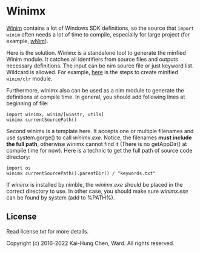 # Winimx
[Winim](https://github.com/khchen/winim) contains a lot of Windows SDK definitions, so the source that `import winim` often needs a lot of time to compile, especially for large project (for example, [wNim](https://github.com/khchen/wNim)).

Here is the solution.  Winimx  is a standalone tool to generate the minfied Winim module. It catches all identifiers from source files and outputs necessary definitions. The input can be nim source file or just keyword list. Wildcard is allowed. For example, [here](https://gist.github.com/khchen/101aa8c0783ff821216bc7d1608e3896) is the steps to create minified `winim/clr` module.

Furthermore, winimx also can be used as a nim module to generate the definitions at compile time. In general, you should add following lines at beginning of file:

    import winimx, winim/[winstr, utils]
    winimx currentSourcePath()

Second winimx  is a template here. It accepts one or multiple filenames and use system.gorge() to call *winimx.exe*. Notice, the filenames  **must include the full path**, otherwise winimx cannot find it (There is no getAppDir() at compile time for now). Here is a technic to get the full path of source code directory:

    import os
    winimx currentSourcePath().parentDir() / "keywords.txt"

If *winimx* is installed by nimble, the *winimx.exe* should be placed in the correct directory to use. In other case, you should make sure *winimx.exe* can be found by system (add to %PATH%).

## License
Read license.txt for more details.

Copyright (c) 2016-2022 Kai-Hung Chen, Ward. All rights reserved.
